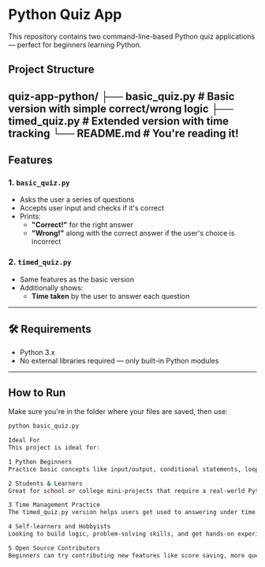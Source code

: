 #  Python Quiz App

This repository contains two command-line-based Python quiz applications — perfect for beginners learning Python.

##  Project Structure

quiz-app-python/
├── basic_quiz.py # Basic version with simple correct/wrong logic
├── timed_quiz.py # Extended version with time tracking
└── README.md # You're reading it!
---

##  Features

### 1. `basic_quiz.py`
- Asks the user a series of questions
- Accepts user input and checks if it's correct
- Prints:
  -  **"Correct!"** for the right answer
  -  **"Wrong!"** along with the correct answer if the user's choice is incorrect

### 2. `timed_quiz.py`
- Same features as the basic version
- Additionally shows:
  -  **Time taken** by the user to answer each question

---

## 🛠 Requirements

- Python 3.x
- No external libraries required — only built-in Python modules

---

##  How to Run

Make sure you're in the folder where your files are saved, then use:

```bash
python basic_quiz.py

Ideal For
This project is ideal for:

1 Python Beginners
Practice basic concepts like input/output, conditional statements, loops, and functions in a fun and interactive way.

2 Students & Learners
Great for school or college mini-projects that require a real-world Python use-case.

3 Time Management Practice
The timed_quiz.py version helps users get used to answering under time pressure, useful for test prep or interviews.

4 Self-learners and Hobbyists
Looking to build logic, problem-solving skills, and get hands-on experience with building a simple CLI app.

5 Open Source Contributors
Beginners can try contributing new features like score saving, more question types, or GUI enhancements.